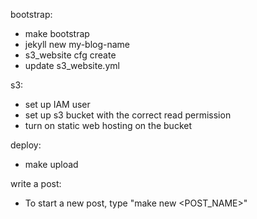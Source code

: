 bootstrap:
 - make bootstrap
 - jekyll new my-blog-name
 - s3_website cfg create
 - update s3_website.yml

s3:
 - set up IAM user
 - set up s3 bucket with the correct read permission
 - turn on static web hosting on the bucket

deploy:
 - make upload

write a post:
 - To start a new post, type "make new <POST_NAME>"
